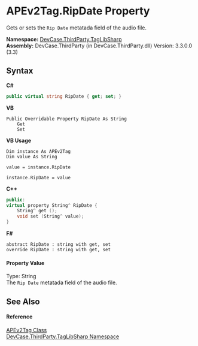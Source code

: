 # APEv2Tag.RipDate Property 
 

Gets or sets the `Rip Date` metatada field of the audio file.

**Namespace:**&nbsp;<a href="N_DevCase_ThirdParty_TagLibSharp">DevCase.ThirdParty.TagLibSharp</a><br />**Assembly:**&nbsp;DevCase.ThirdParty (in DevCase.ThirdParty.dll) Version: 3.3.0.0 (3.3)

## Syntax

**C#**<br />
``` C#
public virtual string RipDate { get; set; }
```

**VB**<br />
``` VB
Public Overridable Property RipDate As String
	Get
	Set
```

**VB Usage**<br />
``` VB Usage
Dim instance As APEv2Tag
Dim value As String

value = instance.RipDate

instance.RipDate = value
```

**C++**<br />
``` C++
public:
virtual property String^ RipDate {
	String^ get ();
	void set (String^ value);
}
```

**F#**<br />
``` F#
abstract RipDate : string with get, set
override RipDate : string with get, set
```


#### Property Value
Type: String<br />The `Rip Date` metatada field of the audio file.

## See Also


#### Reference
<a href="T_DevCase_ThirdParty_TagLibSharp_APEv2Tag">APEv2Tag Class</a><br /><a href="N_DevCase_ThirdParty_TagLibSharp">DevCase.ThirdParty.TagLibSharp Namespace</a><br />